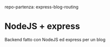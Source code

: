 repo-partenza: express-blog-routing

# NodeJS + express

Backend fatto con NodeJS ed express per un blog
